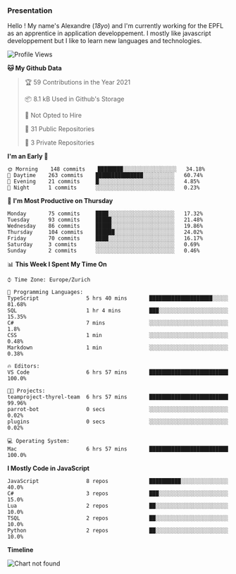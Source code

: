 ### Presentation

Hello ! My name's Alexandre (_18yo_) and I'm currently working for the EPFL as an apprentice in application developpement. I mostly like javascript developpement but I like to learn new languages and technologies.

<!--START_SECTION:waka-->
![Profile Views](http://img.shields.io/badge/Profile%20Views-0-blue)

**🐱 My Github Data** 

> 🏆 59 Contributions in the Year 2021
 > 
> 📦 8.1 kB Used in Github's Storage 
 > 
> 🚫 Not Opted to Hire
 > 
> 📜 31 Public Repositories 
 > 
> 🔑 3 Private Repositories  
 > 
**I'm an Early 🐤** 

```text
🌞 Morning    148 commits    ████████░░░░░░░░░░░░░░░░░   34.18% 
🌆 Daytime    263 commits    ███████████████░░░░░░░░░░   60.74% 
🌃 Evening    21 commits     █░░░░░░░░░░░░░░░░░░░░░░░░   4.85% 
🌙 Night      1 commits      ░░░░░░░░░░░░░░░░░░░░░░░░░   0.23%

```
📅 **I'm Most Productive on Thursday** 

```text
Monday       75 commits     ████░░░░░░░░░░░░░░░░░░░░░   17.32% 
Tuesday      93 commits     █████░░░░░░░░░░░░░░░░░░░░   21.48% 
Wednesday    86 commits     █████░░░░░░░░░░░░░░░░░░░░   19.86% 
Thursday     104 commits    ██████░░░░░░░░░░░░░░░░░░░   24.02% 
Friday       70 commits     ████░░░░░░░░░░░░░░░░░░░░░   16.17% 
Saturday     3 commits      ░░░░░░░░░░░░░░░░░░░░░░░░░   0.69% 
Sunday       2 commits      ░░░░░░░░░░░░░░░░░░░░░░░░░   0.46%

```


📊 **This Week I Spent My Time On** 

```text
⌚︎ Time Zone: Europe/Zurich

💬 Programming Languages: 
TypeScript               5 hrs 40 mins       ████████████████████░░░░░   81.68% 
SQL                      1 hr 4 mins         ███░░░░░░░░░░░░░░░░░░░░░░   15.35% 
C#                       7 mins              ░░░░░░░░░░░░░░░░░░░░░░░░░   1.8% 
CSS                      1 min               ░░░░░░░░░░░░░░░░░░░░░░░░░   0.48% 
Markdown                 1 min               ░░░░░░░░░░░░░░░░░░░░░░░░░   0.38%

🔥 Editors: 
VS Code                  6 hrs 57 mins       █████████████████████████   100.0%

🐱‍💻 Projects: 
teamproject-thyrel-team  6 hrs 57 mins       █████████████████████████   99.96% 
parrot-bot               0 secs              ░░░░░░░░░░░░░░░░░░░░░░░░░   0.02% 
plugins                  0 secs              ░░░░░░░░░░░░░░░░░░░░░░░░░   0.02%

💻 Operating System: 
Mac                      6 hrs 57 mins       █████████████████████████   100.0%

```

**I Mostly Code in JavaScript** 

```text
JavaScript               8 repos             ██████████░░░░░░░░░░░░░░░   40.0% 
C#                       3 repos             ███░░░░░░░░░░░░░░░░░░░░░░   15.0% 
Lua                      2 repos             ██░░░░░░░░░░░░░░░░░░░░░░░   10.0% 
TSQL                     2 repos             ██░░░░░░░░░░░░░░░░░░░░░░░   10.0% 
Python                   2 repos             ██░░░░░░░░░░░░░░░░░░░░░░░   10.0%

```


**Timeline**

![Chart not found](https://raw.githubusercontent.com/TacticsCH/TacticsCH/main/charts/bar_graph.png) 


<!--END_SECTION:waka-->
